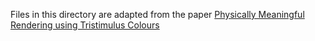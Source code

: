 Files in this directory are adapted from the paper [Physically Meaningful Rendering using Tristimulus Colours](https://doi.org/10.1111/cgf.12676)
